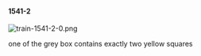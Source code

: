 #### 1541-2
![train-1541-2-0.png](https://github.com/lil-lab/nlvr/raw/master/nlvr/train/images/42/train-1541-2-0.png "train-1541-2-0.png")

one of the grey box contains exactly two yellow squares